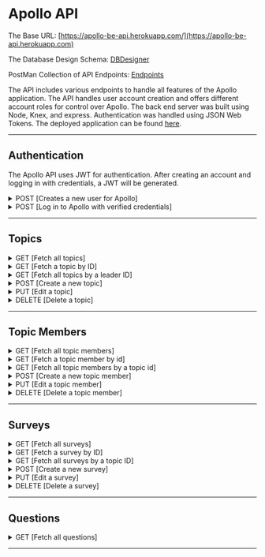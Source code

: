 # Apollo API

The Base URL: [https://apollo-be-api.herokuapp.com/](https://apollo-be-api.herokuapp.com)

The Database Design Schema: [DBDesigner](https://dbdesigner.page.link/msEfnXD14kH4NtQh9)

PostMan Collection of API Endpoints: [Endpoints](https://www.getpostman.com/collections/0cede12c1624dfc55e27)

The API includes various endpoints to handle all features of the Apollo application. The API handles user account creation and offers different account roles for control over Apollo. The back end server was built using Node, Knex, and express. Authentication was handled using JSON Web Tokens. The deployed application can be found [here](https://google.com).

<hr>

## Authentication

The Apollo API uses JWT for authentication. After creating an account and logging in with credentials, a JWT will be generated.

<details>

  <summary>POST [Creates a new user for Apollo]</summary>

  `POST` to `BASE_URL/register`

  Expected Request body:

  ```JSON
  {
    "first_name": "Joe",
    "last_name": "Doe",
    "email": "john@email.com",
    "password": "hashed with bcrypt"
  }
  ```

  Returned Response:

  ```JSON
  {
    "data": {
      "id": 1,
      "first_name": "John",
      "last_name": "Doe",
      "password": "$2a$08$qmrYAzgog33SwlnMOYUmOei28dFYW81qoDJsBRaUDFWKifWvakqB.",
      "email": "john@gmail.com",
      "created_at": "2020-11-04 00:19:48",
      "updated_at": "2020-11-04 00:19:48"
    }
  }
  ```

</details>

<details>

  <summary>POST [Log in to Apollo with verified credentials]</summary>

  `POST` to `BASE_URL/login`

  Expected Request body:

  ```JSON
  {
    "email": "john@email.com",
    "password": "hashed with bcrypt"
  }
  ```

  Response:

  ```JSON
  {
    "data": {
      "id": 1,
      "first_name": "John",
      "last_name": "Doe",
      "email": "john@email.com",
      "password": "$2a$08$qmrYAzgog33SwlnMOYUmOei28dFYW81qoDJsBRaUDFWKifWvakqB."
    },
    "token": "eyJhbGciOiJIUzI1NiIsInR5cCI6IkpXVCJ9.eyJzdWJqZWN0Ijo0LCJlbWFpbCI6ImpvZUBnbWFpbC5jb20iLCJpYXQiOjE2MDQ0NDkyMTIsImV4cCI6MTYwNDUzNTYxMn0.j-Z_aHFVbxzmMSlLudQP7JGggo113ou4teDaDp9O7TE"
  }
  ```

</details>

<hr>

## Topics

<details>

  <summary>GET [Fetch all topics]</summary>

  `GET` `BASE_URL/topics`
  
  Response:

  ```JSON
  {
    "data": [
      {
        "id": 1,
        "title": "Stand Up",
        "frequency": "Daily",
        "join_code": "K6C8XY",
        "leader_id": 1,
        "created_at": "2020-11-03 23:33:47",
        "updated_at": "2020-11-03 23:33:47"
      },
      {
        "id": 2,
        "title": "Engineering All-Hands",
        "frequency": "Once",
        "join_code": "Y9H3LQ",
        "leader_id": 2,
        "created_at": "2020-11-03 23:33:47",
        "updated_at": "2020-11-03 23:33:47"
      },
      {
        "id": 3,
        "title": "Interview",
        "frequency": "Once",
        "join_code": "L9M4DP",
        "leader_id": 1,
        "created_at": "2020-11-03 23:33:47",
        "updated_at": "2020-11-03 23:33:47"
      }
    ]
  }
  ```

</details>

<details>

  <summary>GET [Fetch a topic by ID]</summary>

  `GET` `BASE_URL/topics/:id`
  
  Response:

  ```JSON
  {
    "data": {
      "id": 1,
      "title": "Stand Up",
      "frequency": "Daily",
      "join_code": "K6C8XY",
      "leader_id": 1,
      "created_at": "2020-11-03 23:33:47",
      "updated_at": "2020-11-03 23:33:47"
    }
  }
  ```

</details>

<details>

  <summary>GET [Fetch all topics by a leader ID]</summary>

  `GET` `BASE_URL/topics/leader/:id`
  
  Response:

  ```JSON
  {
    "data": [
      {
        "id": 1,
        "title": "Stand Up",
        "frequency": "Daily",
        "join_code": "K6C8XY",
        "leader_id": 1,
        "first_name": "John",
        "last_name": "Doe"
      },
      {
        "id": 3,
        "title": "Interview",
        "frequency": "Once",
        "join_code": "L9M4DP",
        "leader_id": 1,
        "first_name": "John",
        "last_name": "Doe"
      }
    ]
  }
  ```

</details>

<details>

  <summary>POST [Create a new topic]</summary>

  `POST` `BASE_URL/topics`

  Expected Request Body:

  ```JSON
  {
    "title": "Stakeholder Meeting",
    "frequency": "Weekly",
    "join_code": "P8FG6K",  // auto-generated on the front end
    "leader_id": 2
  }
  ```
  
  Response:

  ```JSON
  {
    "data": {
      "id": 4,
      "title": "Stakeholder Meeting",
      "frequency": "Weekly",
      "join_code": "P8FG6K",
      "leader_id": 4,
      "created_at": "2020-11-04 00:33:57",
      "updated_at": "2020-11-04 00:33:57"
    }
  }
  ```

</details>

<details>

  <summary>PUT [Edit a topic]</summary>

  `PUT` `BASE_URL/topics/:id`

  Expected Request Body:

  ```JSON
  {
    "title": "Stakeholder Meeting",
    "frequency": "Monthly",
    "join_code": "P8FG6K",  // auto-generated on the front end
    "leader_id": 2
  }
  ```
  
  Response:

  ```JSON
  {
    "data": {
      "id": 4,
      "title": "Stakeholder Meeting",
      "frequency": "Monthly",
      "join_code": "P8FG6K",
      "leader_id": 4,
      "created_at": "2020-11-04 00:33:57",
      "updated_at": "2020-11-04 00:37:32"
    }
  }
  ```

</details>

<details>

  <summary>DELETE [Delete a topic]</summary>

  `DELETE` `BASE_URL/topics/:id`
  
  Response:

  ```JSON
  The topic with ID: 4 was successfully deleted.
  ```

</details>

<hr>

## Topic Members

<details>

  <summary>GET [Fetch all topic members]</summary>

  `GET` `BASE_URL/topic-members`
  
  Response:

  ```JSON
  {
    "data": [
      {
        "id": 1,
        "topic_id": 1,
        "user_id": 2,
        "role": "admin",
        "created_at": "2020-11-03 23:33:47",
        "updated_at": "2020-11-03 23:33:47"
      },
      {
        "id": 2,
        "topic_id": 1,
        "user_id": 3,
        "role": "user",
        "created_at": "2020-11-03 23:33:47",
        "updated_at": "2020-11-03 23:33:47"
      }
    ]
  }
  ```

</details>

<details>

  <summary>GET [Fetch a topic member by id]</summary>

  `GET` `BASE_URL/topic-members/members/:id`
  
  Response:

  ```JSON
  {
    "data": {
      "id": 1,
      "topic_id": 1,
      "user_id": 2,
      "role": "admin",
      "created_at": "2020-11-03 23:33:47",
      "updated_at": "2020-11-03 23:33:47"
    }
  }
  ```

</details>

<details>

  <summary>GET [Fetch all topic members by a topic id]</summary>

  `GET` `BASE_URL/topic-members/:id`
  
  Response:

  ```JSON
  {
    "data": [
      {
        "topic_id": 1,
        "user_id": 2,
        "first_name": "Jane",
        "last_name": "Doe",
        "email": "jane@gmail.com",
        "role": "admin"
      },
      {
        "topic_id": 1,
        "user_id": 3,
        "first_name": "Jimmy",
        "last_name": "Doe",
        "email": "jimmy@gmail.com",
        "role": "user"
      }
    ]
  }
  ```

</details>

<details>

  <summary>POST [Create a new topic member]</summary>

  `POST` `BASE_URL/topic-members`

  Expected Request Body:

  ```JSON
  {
    "topic_id": 1,
    "user_id": 2,
    "role": "user"
  }
  ```
  
  Response:

  ```JSON
  {
    "data": {
      "id": 2,
      "topic_id": 1,
      "user_id": 2,
      "role": "user",
      "created_at": "2020-11-04 01:02:26",
      "updated_at": "2020-11-04 01:02:26"
    }
  }
  ```

</details>

<details>

  <summary>PUT [Edit a topic member]</summary>

  `PUT` `BASE_URL/topic-members/:id`

  Expected Request Body:

  ```JSON
  {
    "topic_id": 1,
    "user_id": 2,
    "role": "admin"
  }
  ```
  
  Response:

  ```JSON
  {
    "data": {
      "id": 2,
      "topic_id": 1,
      "user_id": 2,
      "role": "admin",
      "created_at": "2020-11-04 01:02:26",
      "updated_at": "2020-11-04 01:02:26"
    }
  }
  ```

</details>

<details>

  <summary>DELETE [Delete a topic member]</summary>

  `DELETE` `BASE_URL/topic-members/:id`
  
  Response:

  ```JSON
  The topic member with ID: 2 was removed.
  ```

</details>

<hr>

## Surveys

<details>

  <summary>GET [Fetch all surveys]</summary>

  `GET` `BASE_URL/surveys`
  
  Response:

  ```JSON
  {
    "data": [
      {
        "id": 1,
        "topic_id": 1,
        "context": "Product Leadership",
        "created_at": "2020-11-03 23:33:47",
        "updated_at": "2020-11-03 23:33:47"
      },
      {
        "id": 2,
        "topic_id": 2,
        "context": "Product Leadership",
        "created_at": "2020-11-03 23:33:47",
        "updated_at": "2020-11-03 23:33:47"
      }
    ]
  }
  ```

</details>

<details>

  <summary>GET [Fetch a survey by ID]</summary>

  `GET` `BASE_URL/surveys/:id`
  
  Response:

  ```JSON
  {
    "data": {
      "id": 1,
      "topic_id": 1,
      "context": "Product Leadership",
      "created_at": "2020-11-03 23:33:47",
      "updated_at": "2020-11-03 23:33:47"
    },
  }
  ```

</details>

<details>

  <summary>GET [Fetch all surveys by a topic ID]</summary>

  `GET` `BASE_URL/surveys/topic/:id`
  
  Response:

  ```JSON
  {
    "data": [
      {
        "id": 1,
        "title": "Stand Up",
        "frequency": "Daily",
        "join_code": "K6C8XY",
        "leader_id": 1,
        "created_at": "2020-11-03 23:33:47",
        "updated_at": "2020-11-03 23:33:47",
        "topic_id": 1,
        "context": "Product Leadership"
      },
      {
        "id": 3,
        "title": "Stand Up",
        "frequency": "Daily",
        "join_code": "K6C8XY",
        "leader_id": 1,
        "created_at": "2020-11-03 23:33:47",
        "updated_at": "2020-11-03 23:33:47",
        "topic_id": 1,
        "context": "Design Leadership"
      }
    ]
  }
  ```

</details>

<details>

  <summary>POST [Create a new survey]</summary>

  `POST` `BASE_URL/surveys`

  Expected Request Body:

  ```JSON
  {
    "topic_id": 2,
    "context": "Engineering Leadership"
  }
  ```
  
  Response:

  ```JSON
  {
    "data": {
      "id": 4,
      "topic_id": 2,
      "context": "Engineering Leadership",
      "created_at": "2020-11-04 01:08:46",
      "updated_at": "2020-11-04 01:08:46"
    }
  }
  ```

</details>

<details>

  <summary>PUT [Edit a survey]</summary>

  `PUT` `BASE_URL/surveys/:id`

  Expected Request Body:

  ```JSON
  {
    "topic_id": 2,
    "context": "Design Leadership"
  }
  ```
  
  Response:

  ```JSON
  {
    "data": {
      "id": 4,
      "topic_id": 2,
      "context": "Design Leadership",
      "created_at": "2020-11-04 01:08:46",
      "updated_at": "2020-11-04 01:18:18"
    }
  }
  ```

</details>

<details>

  <summary>DELETE [Delete a survey]</summary>

  `DELETE` `BASE_URL/surveys/:id`
  
  Response:

  ```JSON
  The survey with ID: 4 was successfully deleted.
  ```

</details>

<hr>

## Questions

<details>

  <summary>GET [Fetch all questions]</summary>

  `GET` `BASE_URL/questions`
  
  Response:

  ```JSON
  {
    "data": [
        {
            "id": 1,
            "topic_id": 1,
            "type": "context",
            "style": "text",
            "question": "What is our current priority?",
            "default": 1,
            "created_at": "2020-11-03 23:33:47",
            "updated_at": "2020-11-03 23:33:47"
        },
        {
            "id": 2,
            "topic_id": 1,
            "type": "request",
            "style": "text",
            "question": "Do you have any blockers?",
            "default": 1,
            "created_at": "2020-11-03 23:33:47",
            "updated_at": "2020-11-03 23:33:47"
        },
    ]
  }
  ```

</details>

<hr>
